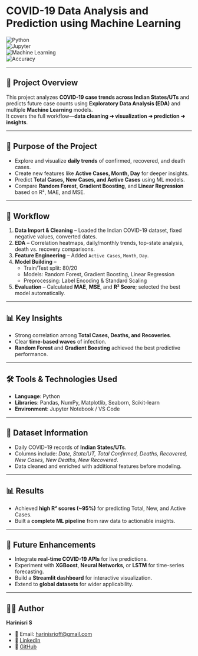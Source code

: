 # COVID-19 Data Analysis and Prediction using Machine Learning

![Python](https://img.shields.io/badge/Python-3.8%2B-blue)  
![Jupyter](https://img.shields.io/badge/Notebook-Jupyter-orange)  
![Machine Learning](https://img.shields.io/badge/Machine%20Learning-Random%20Forest%20%7C%20Gradient%20Boosting-green)  
![Accuracy](https://img.shields.io/badge/R²-~95%25-brightgreen)  

---

## 📌 Project Overview  
This project analyzes **COVID-19 case trends across Indian States/UTs** and predicts future case counts using **Exploratory Data Analysis (EDA)** and multiple **Machine Learning** models.  
It covers the full workflow—**data cleaning ➜ visualization ➜ prediction ➜ insights**.

---

## 🎯 Purpose of the Project  
- Explore and visualize **daily trends** of confirmed, recovered, and death cases.  
- Create new features like **Active Cases, Month, Day** for deeper insights.  
- Predict **Total Cases, New Cases, and Active Cases** using ML models.  
- Compare **Random Forest**, **Gradient Boosting**, and **Linear Regression** based on R², MAE, and MSE.  

---

## 📂 Workflow  
1. **Data Import & Cleaning** – Loaded the Indian COVID-19 dataset, fixed negative values, converted dates.  
2. **EDA** – Correlation heatmaps, daily/monthly trends, top-state analysis, death vs. recovery comparisons.  
3. **Feature Engineering** – Added `Active Cases`, `Month`, `Day`.  
4. **Model Building** –  
   - Train/Test split: 80/20  
   - Models: Random Forest, Gradient Boosting, Linear Regression  
   - Preprocessing: Label Encoding & Standard Scaling  
5. **Evaluation** – Calculated **MAE**, **MSE**, and **R² Score**; selected the best model automatically.

---

## 📊 Key Insights  
- Strong correlation among **Total Cases, Deaths, and Recoveries**.  
- Clear **time-based waves** of infection.  
- **Random Forest** and **Gradient Boosting** achieved the best predictive performance.  

---

## 🛠 Tools & Technologies Used  
- **Language**: Python  
- **Libraries**: Pandas, NumPy, Matplotlib, Seaborn, Scikit-learn  
- **Environment**: Jupyter Notebook / VS Code  

---

## 📑 Dataset Information  
- Daily COVID-19 records of **Indian States/UTs**.  
- Columns include: *Date, State/UT, Total Confirmed, Deaths, Recovered, New Cases, New Deaths, New Recovered*.  
- Data cleaned and enriched with additional features before modeling.  

---

## 📊 Results  
- Achieved **high R² scores (~95%)** for predicting Total, New, and Active Cases.  
- Built a **complete ML pipeline** from raw data to actionable insights.  

---

## 🚀 Future Enhancements  
- Integrate **real-time COVID-19 APIs** for live predictions.  
- Experiment with **XGBoost**, **Neural Networks**, or **LSTM** for time-series forecasting.  
- Build a **Streamlit dashboard** for interactive visualization.  
- Extend to **global datasets** for wider applicability.  

---

## 👩‍💻 Author
**Harinisri S**  
- 📧 Email: harinisrioff@gmail.com  
- 🔗 [LinkedIn](https://www.linkedin.com/in/harinisri-s)  
- 🔗 [GitHub](https://github.com/Harinisri22)  
